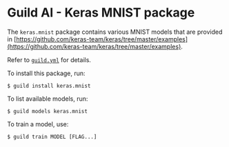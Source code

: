 # Guild AI - Keras MNIST package

The `keras.mnist` package contains various MNIST models that are
provided in
[https://github.com/keras-team/keras/tree/master/examples](https://github.com/keras-team/keras/tree/master/examples).

Refer to [`guild.yml`](guild.yml) for details.

To install this package, run:

```
$ guild install keras.mnist
```

To list available models, run:

```
$ guild models keras.mnist
```

To train a model, use:

```
$ guild train MODEL [FLAG...]
```
